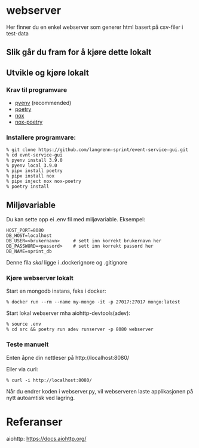 # webserver

Her finner du en enkel webserver som generer html basert på csv-filer i test-data

## Slik går du fram for å kjøre dette lokalt

## Utvikle og kjøre lokalt
### Krav til programvare
- [pyenv](https://github.com/pyenv/pyenv) (recommended)
- [poetry](https://python-poetry.org/)
- [nox](https://nox.thea.codes/en/stable/)
- [nox-poetry](https://pypi.org/project/nox-poetry/)

### Installere programvare:
```
% git clone https://github.com/langrenn-sprint/event-service-gui.git
% cd evnt-service-gui
% pyenv install 3.9.0
% pyenv local 3.9.0
% pipx install poetry
% pipx install nox
% pipx inject nox nox-poetry
% poetry install
```
## Miljøvariable
Du kan sette opp ei .env fil med miljøvariable. Eksempel:
```
HOST_PORT=8080
DB_HOST=localhost
DB_USER=<brukernavn>     # sett inn korrekt brukernavn her
DB_PASSWORD=<passord>    # sett inn korrekt passord her
DB_NAME=sprint_db
```
Denne fila _skal_ ligge i .dockerignore og .gitignore
### Kjøre webserver lokalt
Start en mongodb instans, feks i docker:
```
% docker run --rm --name my-mongo -it -p 27017:27017 mongo:latest
```
Start lokal webserver mha aiohttp-devtools(adev):
```
% source .env
% cd src && poetry run adev runserver -p 8080 webserver
```
### Teste manuelt
Enten åpne din nettleser på http://localhost:8080/

Eller via curl:
```
% curl -i http://localhost:8080/
```
Når du endrer koden i webserver.py, vil webserveren laste applikasjonen på nytt autoamtisk ved lagring.

# Referanser
aiohttp: https://docs.aiohttp.org/
